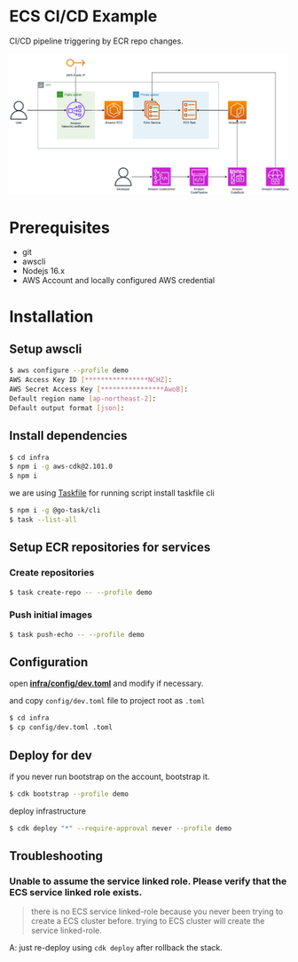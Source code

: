 # ECS CI/CD Example

CI/CD pipeline triggering by ECR repo changes.

![Architecture](/docs/architecture.png)

# Prerequisites

- git
- awscli
- Nodejs 16.x
- AWS Account and locally configured AWS credential

# Installation

## Setup awscli

```bash
$ aws configure --profile demo
AWS Access Key ID [****************NCHZ]:
AWS Secret Access Key [****************AwoB]:
Default region name [ap-northeast-2]:
Default output format [json]:
```

## Install dependencies

```bash
$ cd infra
$ npm i -g aws-cdk@2.101.0
$ npm i
```

we are using [Taskfile](https://taskfile.dev/) for running script
install taskfile cli

```bash
$ npm i -g @go-task/cli
$ task --list-all
```

## Setup ECR repositories for services

### Create repositories

```bash
$ task create-repo -- --profile demo
```

### Push initial images

```bash
$ task push-echo -- --profile demo
```

## Configuration

open [**infra/config/dev.toml**](/infra/config/dev.toml) and modify if necessary.

and copy `config/dev.toml` file to project root as `.toml`

```bash
$ cd infra
$ cp config/dev.toml .toml
```

## Deploy for dev

if you never run bootstrap on the account, bootstrap it.

```bash
$ cdk bootstrap --profile demo
```

deploy infrastructure

```bash
$ cdk deploy "*" --require-approval never --profile demo
```

## Troubleshooting

### Unable to assume the service linked role. Please verify that the ECS service linked role exists.

> there is no ECS service linked-role because you never been trying to create a ECS cluster before. trying to ECS cluster will create the service linked-role.

A: just re-deploy using `cdk deploy` after rollback the stack.
